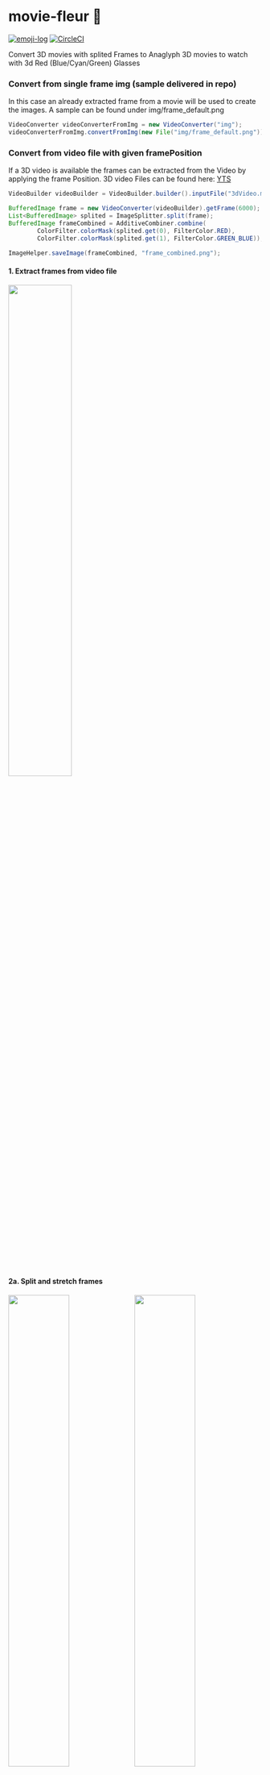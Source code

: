 # movie-fleur 🌻
[![emoji-log](https://cdn.rawgit.com/ahmadawais/stuff/ca97874/emoji-log/flat-round.svg)](https://github.com/ahmadawais/Emoji-Log/)
[![CircleCI](https://circleci.com/gh/Wetwer/movie-fleur/tree/master.svg?style=svg)](https://circleci.com/gh/Wetwer/movie-fleur/tree/master)

Convert 3D movies with splited Frames to Anaglyph 3D movies to watch with 3d Red (Blue/Cyan/Green) Glasses

### Convert from single frame img (sample delivered in repo)
In this case an already extracted frame from a movie will be used to create the images. A sample can be found under img/frame_default.png
```java
VideoConverter videoConverterFromImg = new VideoConverter("img");
videoConverterFromImg.convertFromImg(new File("img/frame_default.png"));
```

### Convert from video file with given framePosition
If a 3D video is available the frames can be extracted from the Video by applying the frame Position. 3D video Files can be found here: <a href="https://yts.am/browse-movies/0/3D/all/0/downloads">YTS</a>
```java
VideoBuilder videoBuilder = VideoBuilder.builder().inputFile("3dVideo.mp4").build();

BufferedImage frame = new VideoConverter(videoBuilder).getFrame(6000);
List<BufferedImage> splited = ImageSplitter.split(frame);
BufferedImage frameCombined = AdditiveCombiner.combine(
        ColorFilter.colorMask(splited.get(0), FilterColor.RED),
        ColorFilter.colorMask(splited.get(1), FilterColor.GREEN_BLUE));

ImageHelper.saveImage(frameCombined, "frame_combined.png");
```


#### 1. Extract frames from video file
<img src="https://mask.imgur.com/ODNFPZ6.jpg" width="50%">

#### 2a. Split and stretch frames
<img src="https://mask.imgur.com/S2jKdVA.jpg" width="49%">
<img src="https://mask.imgur.com/krLVxOF.jpg" width="49%">
(left/right)

#### 2b. Apply color filter
<img src="https://mask.imgur.com/YKJuLNS.png" width="49%">
<img src="https://mask.imgur.com/MAH4bVm.png" width="49%">
(left/right)

#### 3. Combine Frames to one image
<img src="https://mask.imgur.com/lFv7n8y.jpg" width="50%">

#### (4.) Apply Grayscale to images
<img src="https://mask.imgur.com/As5drlk.png" width="50%">

#### 5. Combined with filter
<img src="https://i.imgur.com/hgqPHa2.jpg" width="50%">
